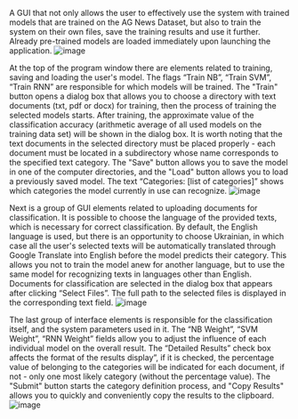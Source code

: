 A GUI that not only allows the user to effectively use the system with trained models that are trained on the AG News Dataset, but also to train the system on their own files, save the training results and use it further. Already pre-trained models are loaded immediately upon launching the application.
![image](https://github.com/AndriiDubovyk/text-classification/assets/82728153/ab5bcff4-22e5-4ff1-b6d8-9b75b77a0b81)

At the top of the program window there are elements related to training, saving and loading the user's model. The flags “Train NB”, “Train SVM”, “Train RNN” are responsible for which models will be trained. The "Train" button opens a dialog box that allows you to choose a directory with text documents (txt, pdf or docx) for training, then the process of training the selected models starts. After training, the approximate value of the classification accuracy (arithmetic average of all used models on the training data set) will be shown in the dialog box. It is worth noting that the text documents in the selected directory must be placed properly - each document must be located in a subdirectory whose name corresponds to the specified text category. The "Save" button allows you to save the model in one of the computer directories, and the "Load" button allows you to load a previously saved model. The text “Categories: [list of categories]” shows which categories the model currently in use can recognize.
![image](https://github.com/AndriiDubovyk/text-classification/assets/82728153/1aa9f2ab-7a88-4cac-9ff7-bdf56dd97e94)

Next is a group of GUI elements related to uploading documents for classification. It is possible to choose the language of the provided texts, which is necessary for correct classification. By default, the English language is used, but there is an opportunity to choose Ukrainian, in which case all the user's selected texts will be automatically translated through Google Translate into English before the model predicts their category. This allows you not to train the model anew for another language, but to use the same model for recognizing texts in languages other than English. Documents for classification are selected in the dialog box that appears after clicking “Select Files”. The full path to the selected files is displayed in the corresponding text field.
![image](https://github.com/AndriiDubovyk/text-classification/assets/82728153/39c1757c-c3ab-497b-b811-e460e1982a79)

The last group of interface elements is responsible for the classification itself, and the system parameters used in it. The “NB Weight”, “SVM Weight”, “RNN Weight” fields allow you to adjust the influence of each individual model on the overall result. The “Detailed Results” check box affects the format of the results display”, if it is checked, the percentage value of belonging to the categories will be indicated for each document, if not - only one most likely category (without the percentage value). The "Submit" button starts the category definition process, and "Copy Results" allows you to quickly and conveniently copy the results to the clipboard.
![image](https://github.com/AndriiDubovyk/text-classification/assets/82728153/52c5a5f0-30d6-4d47-b5c1-a0479ef11189)
